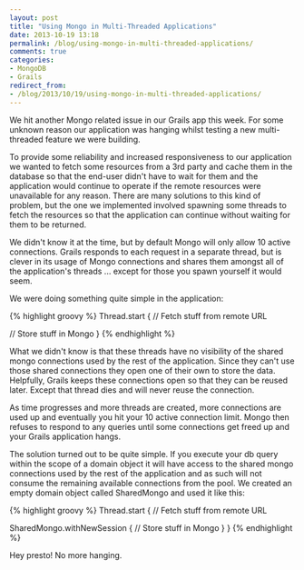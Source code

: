 ```yaml
---
layout: post
title: "Using Mongo in Multi-Threaded Applications"
date: 2013-10-19 13:18
permalink: /blog/using-mongo-in-multi-threaded-applications/
comments: true
categories:
- MongoDB
- Grails
redirect_from:
- /blog/2013/10/19/using-mongo-in-multi-threaded-applications/
---
```

We hit another Mongo related issue in our Grails app this week. For some unknown reason our application was hanging whilst testing a new multi-threaded feature we were building.

To provide some reliability and increased responsiveness to our application we wanted to fetch some resources from a 3rd party and cache them in the database so that the end-user didn't have to wait for them and the application would continue to operate if the remote resources were unavailable for any reason. There are many solutions to this kind of problem, but the one we implemented involved spawning some threads to fetch the resources so that the application can continue without waiting for them to be returned.

We didn't know it at the time, but by default Mongo will only allow 10 active connections. Grails responds to each request in a separate thread, but is clever in its usage of Mongo connections and shares them amongst all of the application's threads ... except for those you spawn yourself it would seem.

<!-- more -->

We were doing something quite simple in the application:

{% highlight groovy %}
Thread.start {
  // Fetch stuff from remote URL

  // Store stuff in Mongo
}
{% endhighlight %}

What we didn't know is that these threads have no visibility of the shared mongo connections used by the rest of the application. Since they can't use those shared connections they open one of their own to store the data. Helpfully, Grails keeps these connections open so that they can be reused later. Except that thread dies and will never reuse the connection.

As time progresses and more threads are created, more connections are used up and eventually you hit your 10 active connection limit. Mongo then refuses to respond to any queries until some connections get freed up and your Grails application hangs.

The solution turned out to be quite simple. If you execute your db query within the scope of a domain object it will have access to the shared mongo connections used by the rest of the application and as such will not consume the remaining available connections from the pool. We created an empty domain object called SharedMongo and used it like this:

{% highlight groovy %}
Thread.start {
  // Fetch stuff from remote URL

  SharedMongo.withNewSession {
    // Store stuff in Mongo
  }
}
{% endhighlight %}

Hey presto! No more hanging.
